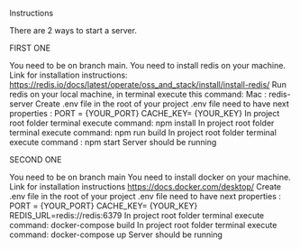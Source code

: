 Instructions

There are  2 ways to start a server. 

FIRST ONE

You need to be on branch main.
You need to install redis on your machine.
Link for installation instructions:
https://redis.io/docs/latest/operate/oss_and_stack/install/install-redis/
Run redis on your local machine, in terminal execute this command:
Mac :  redis-server
Create .env file in the root of your project 
.env file need to have next properties :
 PORT = {YOUR_PORT}
 CACHE_KEY= {YOUR_KEY} 
In project root folder terminal execute command: npm install
In project root folder terminal execute command: npm run build
In project root folder terminal execute command : npm start 
Server should be running 


SECOND ONE

You need to be on branch  main
You need to install docker on your machine.
Link for installation instructions
https://docs.docker.com/desktop/
Create .env file in the root of your project 
.env file need to have next properties  :
PORT = {YOUR_PORT}
CACHE_KEY= {YOUR_KEY} 
REDIS_URL=redis://redis:6379
In project root folder terminal execute command: docker-compose build
In project root folder terminal execute command: docker-compose up
Server should be running 


	
	
 		
	

